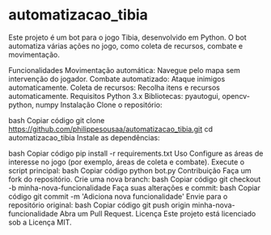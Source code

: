 # automatizacao_tibia

Este projeto é um bot para o jogo Tibia, desenvolvido em Python. O bot automatiza várias ações no jogo, como coleta de recursos, combate e movimentação.

Funcionalidades
Movimentação automática: Navegue pelo mapa sem intervenção do jogador.
Combate automatizado: Ataque inimigos automaticamente.
Coleta de recursos: Recolha itens e recursos automaticamente.
Requisitos
Python 3.x
Bibliotecas: pyautogui, opencv-python, numpy
Instalação
Clone o repositório:

bash
Copiar código
git clone https://github.com/philippesousaa/automatizacao_tibia.git
cd automatizacao_tibia
Instale as dependências:

bash
Copiar código
pip install -r requirements.txt
Uso
Configure as áreas de interesse no jogo (por exemplo, áreas de coleta e combate).
Execute o script principal:
bash
Copiar código
python bot.py
Contribuição
Faça um fork do repositório.
Crie uma nova branch:
bash
Copiar código
git checkout -b minha-nova-funcionalidade
Faça suas alterações e commit:
bash
Copiar código
git commit -m 'Adiciona nova funcionalidade'
Envie para o repositório original:
bash
Copiar código
git push origin minha-nova-funcionalidade
Abra um Pull Request.
Licença
Este projeto está licenciado sob a Licença MIT.
